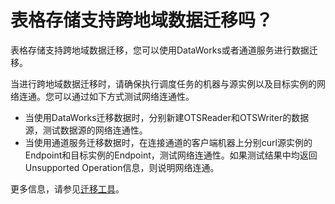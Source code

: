 # 表格存储支持跨地域数据迁移吗？

表格存储支持跨地域数据迁移，您可以使用DataWorks或者通道服务进行数据迁移。

当进行跨地域数据迁移时，请确保执行调度任务的机器与源实例以及目标实例的网络连通。您可以通过如下方式测试网络连通性。

-   当使用DataWorks迁移数据时，分别新建OTSReader和OTSWriter的数据源，测试数据源的网络连通性。
-   当使用通道服务迁移数据时，在连接通道的客户端机器上分别curl源实例的Endpoint和目标实例的Endpoint，测试网络连通性。如果测试结果中均返回Unsupported Operation信息，则说明网络连通。

更多信息，请参见[迁移工具](/cn.zh-CN/数据同步迁移/迁移工具.md)。

